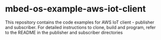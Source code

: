 # mbed-os-example-aws-iot-client
This repository contains the code examples for AWS IoT client - publisher and subscriber. 
For detailed instructions to clone, build and program, refer to the README in the publisher and subscriber directories
